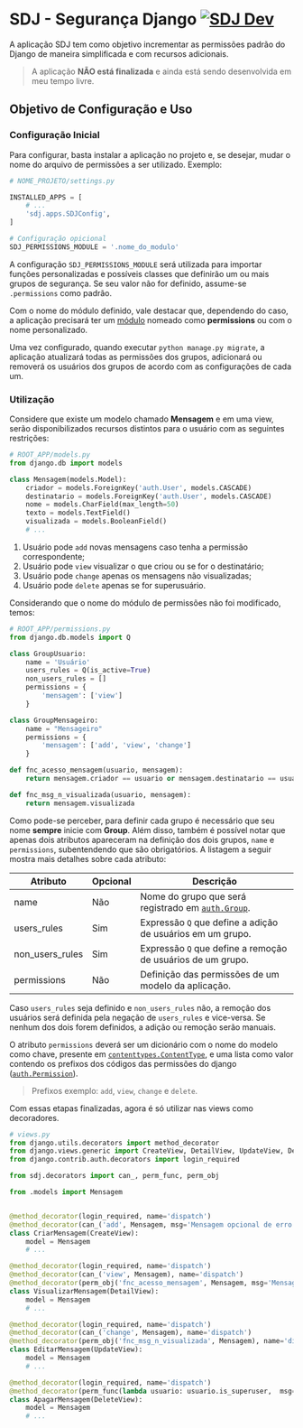 # SDJ - Segurança Django [![SDJ Dev](https://img.shields.io/badge/SDJ-dev-green.svg)](https://github.com/Cloves23/sdj)
A aplicação SDJ tem como objetivo incrementar as permissões padrão do Django de maneira simplificada e com recursos
adicionais.

> A aplicação **NÃO está finalizada** e ainda está sendo desenvolvida em meu tempo livre.

## Objetivo de Configuração e Uso

### Configuração Inicial
Para configurar, basta instalar a aplicação no projeto e, se desejar, mudar o nome do arquivo de permissões a ser
utilizado. Exemplo:

```python
# NOME_PROJETO/settings.py

INSTALLED_APPS = [
    # ...
    'sdj.apps.SDJConfig',
]

# Configuração opicional
SDJ_PERMISSIONS_MODULE = '.nome_do_modulo'
```

A configuração `SDJ_PERMISSIONS_MODULE` será utilizada para importar funções personalizadas e possíveis classes que
definirão um ou mais grupos de segurança. Se seu valor não for definido, assume-se `.permissions` como padrão.

Com o nome do módulo definido, vale destacar que, dependendo do caso, a aplicação precisará ter um
[módulo](https://www.pythonprogressivo.net/2018/07/Modulo-em-Python-O-Que-e-Para-Que-serve-Como-funciona-Como-usar.html)
nomeado como **permissions** ou com o nome personalizado.

Uma vez configurado, quando executar `python manage.py migrate`, a aplicação atualizará todas as permissões dos grupos,
adicionará ou removerá os usuários dos grupos de acordo com as configurações de cada um.

### Utilização

Considere que existe um modelo chamado **Mensagem** e em uma view, serão
disponibilizados recursos distintos para o usuário com as seguintes restrições:

```python
# ROOT_APP/models.py
from django.db import models

class Mensagem(models.Model):
    criador = models.ForeignKey('auth.User', models.CASCADE)
    destinatario = models.ForeignKey('auth.User', models.CASCADE)
    nome = models.CharField(max_length=50)
    texto = models.TextField()
    visualizada = models.BooleanField()
    # ...
```

1. Usuário pode `add` novas mensagens caso tenha a permissão correspondente;
2. Usuário pode `view` visualizar o que criou ou se for o destinatário;
3. Usuário pode `change` apenas os mensagens não visualizadas;
4. Usuário pode `delete` apenas se for superusuário.

Considerando que o nome do módulo de permissões não foi modificado, temos:

```python
# ROOT_APP/permissions.py
from django.db.models import Q

class GroupUsuario:
    name = 'Usuário'
    users_rules = Q(is_active=True)
    non_users_rules = []
    permissions = {
        'mensagem': ['view']
    }

class GroupMensageiro:
    name = "Mensageiro"
    permissions = {
        'mensagem': ['add', 'view', 'change']
    }

def fnc_acesso_mensagem(usuario, mensagem):
    return mensagem.criador == usuario or mensagem.destinatario == usuario

def fnc_msg_n_visualizada(usuario, mensagem):
    return mensagem.visualizada
```

Como pode-se perceber, para definir cada grupo é necessário que seu nome **sempre** inicie com **Group**. Além disso,
também é possível notar que apenas dois atributos apareceram na definição dos dois grupos, `name` e `permissions`,
subentendendo que são obrigatórios. A listagem a seguir mostra mais detalhes sobre cada atributo:

|Atributo       |Opcional|Descrição
|---------------|--------|---------
|name           |Não     |Nome do grupo que será registrado em [`auth.Group`](https://docs.djangoproject.com/en/dev/ref/contrib/auth/#group-model).
|users_rules    |Sim     |Expressão `Q` que define a adição de usuários em um grupo.
|non_users_rules|Sim     |Expressão `Q` que define a remoção de usuários de um grupo.
|permissions    |Não     |Definição das permissões de um modelo da aplicação.

Caso `users_rules` seja definido e `non_users_rules` não, a remoção dos usuários será definida pela negação de
`users_rules` e vice-versa. Se nenhum dos dois forem definidos, a adição ou remoção serão manuais.

O atributo `permissions` deverá ser um dicionário com o nome do modelo como chave, presente em
[`contenttypes.ContentType`](https://docs.djangoproject.com/en/dev/ref/contrib/contenttypes/#the-contenttype-model), e
uma lista como valor contendo os prefixos dos códigos das permissões do django 
([`auth.Permission`](https://docs.djangoproject.com/en/dev/ref/contrib/auth/#permission-model)).

> Prefixos exemplo: `add`, `view`, `change` e `delete`.

Com essas etapas finalizadas, agora é só utilizar nas views como decoradores.

```python
# views.py
from django.utils.decorators import method_decorator
from django.views.generic import CreateView, DetailView, UpdateView, DeleteView
from django.contrib.auth.decorators import login_required

from sdj.decorators import can_, perm_func, perm_obj

from .models import Mensagem


@method_decorator(login_required, name='dispatch')
@method_decorator(can_('add', Mensagem, msg='Mensagem opcional de erro'), name='dispatch')
class CriarMensagem(CreateView):
    model = Mensagem
    # ...

@method_decorator(login_required, name='dispatch')
@method_decorator(can_('view', Mensagem), name='dispatch')
@method_decorator(perm_obj('fnc_acesso_mensagem', Mensagem, msg='Mensagem opcional de Erro'), name='dispatch')
class VisualizarMensagem(DetailView):
    model = Mensagem
    # ...

@method_decorator(login_required, name='dispatch')
@method_decorator(can_('change', Mensagem), name='dispatch')
@method_decorator(perm_obj('fnc_msg_n_visualizada', Mensagem), name='dispatch')
class EditarMensagem(UpdateView):
    model = Mensagem
    # ...

@method_decorator(login_required, name='dispatch')
@method_decorator(perm_func(lambda usuario: usuario.is_superuser,  msg='Mensagem opcional de Erro'), name='dispatch')
class ApagarMensagem(DeleteView):
    model = Mensagem
    # ...
```